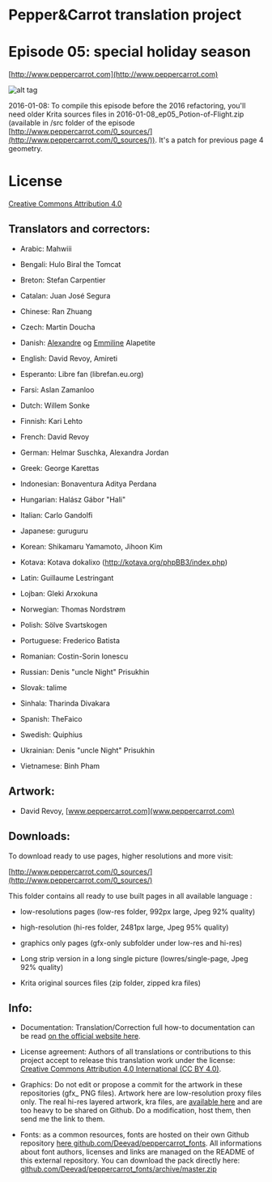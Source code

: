 ﻿# Pepper&Carrot translation project
# Episode 05: special holiday season

[http://www.peppercarrot.com](http://www.peppercarrot.com)

![alt tag](gfx_Pepper-and-Carrot_by-David-Revoy_E05.png)

2016-01-08: To compile this episode before the 2016 refactoring, you'll need older Krita sources files in 2016-01-08_ep05_Potion-of-Flight.zip (available in /src folder of the episode [http://www.peppercarrot.com/0_sources/](http://www.peppercarrot.com/0_sources/)). It's a patch for previous page 4 geometry.

License
=======

[Creative Commons Attribution 4.0](https://creativecommons.org/licenses/by/4.0/)

## Translators and correctors:

* Arabic: Mahwiii

* Bengali: Hulo Biral the Tomcat

* Breton: Stefan Carpentier

* Catalan: Juan José Segura

* Chinese: Ran Zhuang

* Czech: Martin Doucha

* Danish: [Alexandre](https://github.com/Alkarex) og [Emmiline](https://github.com/Emmilinette) Alapetite

* English: David Revoy, Amireti

* Esperanto: Libre fan (librefan.eu.org)

* Farsi: Aslan Zamanloo

* Dutch: Willem Sonke

* Finnish: Kari Lehto

* French: David Revoy

* German: Helmar Suschka, Alexandra Jordan

* Greek: George Karettas

* Indonesian: Bonaventura Aditya Perdana

* Hungarian: Halász Gábor "Hali"

* Italian: Carlo Gandolfi

* Japanese: guruguru

* Korean: Shikamaru Yamamoto, Jihoon Kim

* Kotava: Kotava dokalixo (http://kotava.org/phpBB3/index.php)

* Latin: Guillaume Lestringant

* Lojban: Gleki Arxokuna

* Norwegian: Thomas Nordstrøm

* Polish: Sölve Svartskogen

* Portuguese: Frederico Batista

* Romanian: Costin-Sorin Ionescu

* Russian: Denis "uncle Night" Prisukhin

* Slovak: talime

* Sinhala: Tharinda Divakara

* Spanish: TheFaico

* Swedish: Quiphius

* Ukrainian: Denis "uncle Night" Prisukhin

* Vietnamese: Binh Pham


## Artwork:

* David Revoy, [www.peppercarrot.com](www.peppercarrot.com)


## Downloads:

To download ready to use pages, higher resolutions and more visit:

[http://www.peppercarrot.com/0_sources/](http://www.peppercarrot.com/0_sources/)


This folder contains all ready to use built pages in all available language :

* low-resolutions pages (low-res folder, 992px large, Jpeg 92% quality)

* high-resolution (hi-res folder, 2481px large, Jpeg 95% quality)

* graphics only pages (gfx-only subfolder under low-res and hi-res)

* Long strip version in a long single picture (lowres/single-page, Jpeg 92% quality)

* Krita original sources files (zip folder, zipped kra files) 


## Info:

- Documentation: Translation/Correction full how-to documentation can be read [on the official website here](http://www.peppercarrot.com/fr/article267/how-to-add-a-translation-or-a-correction).

- License agreement: Authors of all translations or contributions to this project accept to release this translation work under the license: [Creative Commons Attribution 4.0 International (CC BY 4.0)](https://creativecommons.org/licenses/by/4.0/).

- Graphics: Do not edit or propose a commit for the artwork in these repositories (gfx_ PNG files). Artwork here are low-resolution proxy files only. The real hi-res layered artwork, kra files, are [available here](http://www.peppercarrot.com/en/static6/sources) and are too heavy to be shared on Github. Do a modification, host them, then send me the link to them.

- Fonts: as a common resources, fonts are hosted on their own Github repository [here  github.com/Deevad/peppercarrot_fonts](https://github.com/Deevad/peppercarrot_fonts). All informations about font authors, licenses and links are managed on the README of this external repository. You can download the pack directly here: [github.com/Deevad/peppercarrot_fonts/archive/master.zip](https://github.com/Deevad/peppercarrot_fonts/archive/master.zip)
